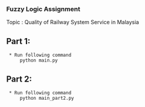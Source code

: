 <h3>Fuzzy Logic Assignment </h3>

Topic : Quality of Railway System Service in Malaysia

## Part 1:

     * Run following command
         python main.py
		 
## Part 2:

     * Run following command
         python main_part2.py